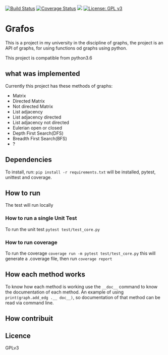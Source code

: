 [![Build Status](https://travis-ci.org/wagnerfns/Grafos.svg?branch=master)](https://travis-ci.org/wagnerfns/Grafos)
[![Coverage Status](https://coveralls.io/repos/github/wagnerfns/Grafos/badge.svg?branch=master)](https://coveralls.io/github/wagnerfns/Grafos?branch=master)
[![](https://img.shields.io/badge/python-3.5+-blue.svg)](https://www.python.org/download/releases/3.5.0/)
[![License: GPL v3](https://img.shields.io/badge/License-GPLv3-blue.svg)](https://www.gnu.org/licenses/gpl-3.0)


# Grafos

This is a project in my university in the discipline of graphs, the project is an API of graphs, for using functions od graphs using python.

This project is compatible from python3.6

## what was implemented

Currently this project has these methods of graphs:

- Matrix
- Directed Matrix
- Not directed Matrix
- List adjacency
- List adjacency directed
- List adjacency not directed
- Eulerian open or closed
- Depth First Search(DFS)
- Breadth First Search(BFS)
- ?

## Dependencies

To install, run: ```pip install -r requirements.txt``` will be installed, pytest, unittest and coverage.


## How to run

The test will run locally

### How to run a single Unit Test

To run the unit test ```pytest test/test_core.py```

### How to run coverage

To run the coverage ```coverage run -m pytest test/test_core.py``` this will generate a .coverage file, then run ```coverage report```

## How each method works

To know how each method is working use the ```__doc__``` command to know the documentation of each method. An example of using ```print(graph.add_edg .__ doc__)```, so documentation of that method can be read via command line.

## How contribuit

## Licence 
GPLv3

